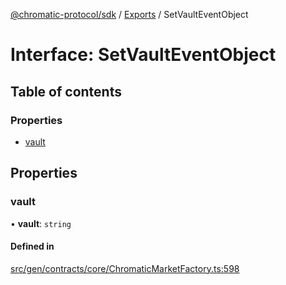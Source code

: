 [@chromatic-protocol/sdk](../README.md) / [Exports](../modules.md) / SetVaultEventObject

# Interface: SetVaultEventObject

## Table of contents

### Properties

- [vault](SetVaultEventObject.md#vault)

## Properties

### vault

• **vault**: `string`

#### Defined in

[src/gen/contracts/core/ChromaticMarketFactory.ts:598](https://github.com/chromatic-protocol/sdk/blob/30fc1f3/src/gen/contracts/core/ChromaticMarketFactory.ts#L598)
